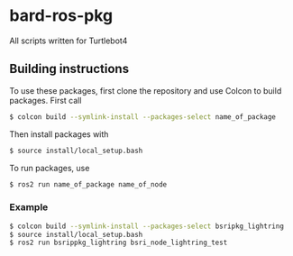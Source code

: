 # bard-ros-pkg

All scripts written for Turtlebot4

## Building instructions

To use these packages, first clone the repository and use Colcon to build packages. First call

```bash
$ colcon build --symlink-install --packages-select name_of_package
```
Then install packages with

```bash
$ source install/local_setup.bash
```
To run packages, use

```bash
$ ros2 run name_of_package name_of_node
```

### Example

```bash
$ colcon build --symlink-install --packages-select bsripkg_lightring
$ source install/local_setup.bash
$ ros2 run bsrippkg_lightring bsri_node_lightring_test
```


